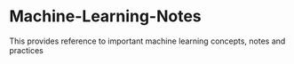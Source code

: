 # Machine-Learning-Notes
This provides reference to important machine learning concepts, notes and practices
